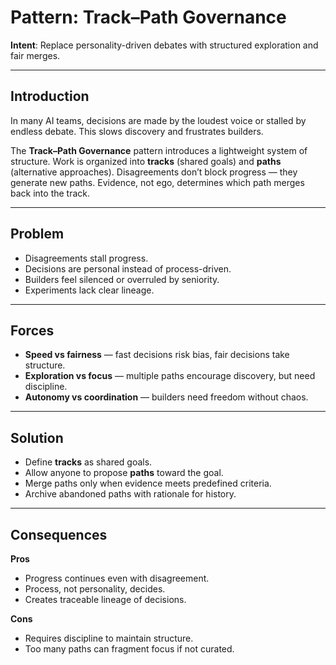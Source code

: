 # Pattern: Track–Path Governance

**Intent**: Replace personality-driven debates with structured exploration and fair merges.

---

## Introduction

In many AI teams, decisions are made by the loudest voice or stalled by endless debate. This slows discovery and frustrates builders.  

The **Track–Path Governance** pattern introduces a lightweight system of structure. Work is organized into **tracks** (shared goals) and **paths** (alternative approaches). Disagreements don’t block progress — they generate new paths. Evidence, not ego, determines which path merges back into the track.

---

## Problem

- Disagreements stall progress.  
- Decisions are personal instead of process-driven.  
- Builders feel silenced or overruled by seniority.  
- Experiments lack clear lineage.  

---

## Forces

- **Speed vs fairness** — fast decisions risk bias, fair decisions take structure.  
- **Exploration vs focus** — multiple paths encourage discovery, but need discipline.  
- **Autonomy vs coordination** — builders need freedom without chaos.  

---

## Solution

- Define **tracks** as shared goals.  
- Allow anyone to propose **paths** toward the goal.  
- Merge paths only when evidence meets predefined criteria.  
- Archive abandoned paths with rationale for history.  

---

## Consequences

**Pros**  
- Progress continues even with disagreement.  
- Process, not personality, decides.  
- Creates traceable lineage of decisions.  

**Cons**  
- Requires discipline to maintain structure.  
- Too many paths can fragment focus if not curated.  
